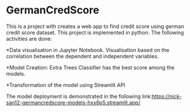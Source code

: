 # GermanCredScore
This is a project with creates a web app to find credit score using german credit score dataset. This project is implemented in python. The following activities are done:

*Data visualisation in Jupyter Notebook. Visualisation based on the correlation between the dependent and independent variables.

*Model Creation: Extra Trees Classifier has the best score among the models.

*Transformation of the model using Streamlit API

The model deployment is demonstrated in the following link:https://nick-san12-germancredscore-models-hxx6p5.streamlit.app/
